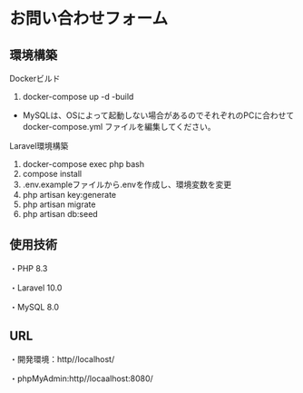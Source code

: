 # お問い合わせフォーム
## 環境構築
Dockerビルド
1. docker-compose up -d -build

* MySQLは、OSによって起動しない場合があるのでそれぞれのPCに合わせて　docker-compose.yml ファイルを編集してください。

Laravel環境構築
1. docker-compose exec php bash
2. compose install
3. .env.exampleファイルから.envを作成し、環境変数を変更
4. php artisan key:generate
5. php artisan migrate
6. php artisan db:seed

## 使用技術
・PHP 8.3

・Laravel 10.0

・MySQL 8.0

## URL
・開発環境：http//localhost/

・phpMyAdmin:http//locaalhost:8080/
